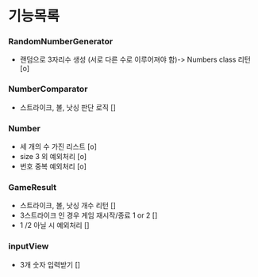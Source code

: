 # 기능목록

### RandomNumberGenerator

- 랜덤으로 3자리수 생성 (서로 다른 수로 이루어져야 함)-> Numbers class 리턴 [o]

### NumberComparator

- 스트라이크, 볼, 낫싱 판단 로직 []

### Number

- 세 개의 수 가진 리스트 [o]
- size 3 외 예외처리 [o]
- 번호 중복 예외처리 [o]

### GameResult

- 스트라이크, 볼, 낫싱 개수 리턴 []
- 3스트라이크 인 경우 게임 재시작/종료 1 or 2 []
- 1 /2 아닐 시 예외처리 []

### inputView

- 3개 숫자 입력받기 []